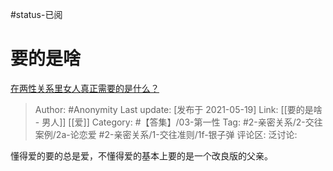 #status-已阅 
# 要的是啥
[在两性关系里女人真正需要的是什么？](https://www.zhihu.com/question/389461841/answer/1893458517)

> Author: #Anonymity
> Last update: [发布于 2021-05-19]
> Link: [[要的是啥 - 男人]] [[爱]]
> Category: #【答集】/03-第一性
> Tag: #2-亲密关系/2-交往案例/2a-论恋爱 #2-亲密关系/1-交往准则/1f-银子弹
> 评论区:
> 泛讨论:

懂得爱的要的总是爱，不懂得爱的基本上要的是一个改良版的父亲。
